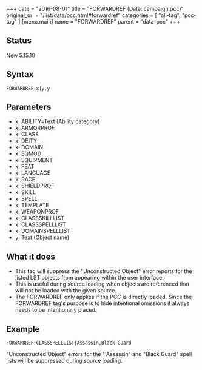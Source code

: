 +++
date = "2016-08-01"
title = "FORWARDREF (Data: campaign.pcc)"
original_url = "/list/data/pcc.html#forwardref"
categories = [ "all-tag", "pcc-tag" ]
[menu.main]
    name = "FORWARDREF"
    parent = "data_pcc"
+++

## Status

New 5.15.10

## Syntax

`FORWARDREF:x|y,y`

## Parameters

-   x: ABILITY=Text (Ability category)
-   x: ARMORPROF
-   x: CLASS
-   x: DEITY
-   x: DOMAIN
-   x: EQMOD
-   x: EQUIPMENT
-   x: FEAT
-   x: LANGUAGE
-   x: RACE
-   x: SHIELDPROF
-   x: SKILL
-   x: SPELL
-   x: TEMPLATE
-   x: WEAPONPROF
-   x: CLASSSKILLLIST
-   x: CLASSSPELLLIST
-   x: DOMAINSPELLLIST
-   y: Text (Object name)



What it does
------------

-   This tag will suppress the "Unconstructed Object" error reports for
    the listed LST objects from appearing within the user interface.
-   This is useful during source loading when objects are referenced
    that will not be loaded with the given source.
-   The FORWARDREF only applies if the PCC is directly loaded. Since the
    FORWARDREF tag's purpose is to hide intentional omissions it always
    needs to be intentionally placed.

Example
-------

`FORWARDREF:CLASSSPELLLIST|Assassin,Black Guard`

"Unconstructed Object" errors for the "'Assassin" and "Black Guard"
spell lists will be suppressed during source loading.

